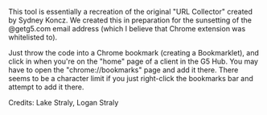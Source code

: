 This tool is essentially a recreation of the original "URL Collector" created by Sydney Koncz.
We created this in preparation for the sunsetting of the @getg5.com email address (which I believe that Chrome extension was whitelisted to).

Just throw the code into a Chrome bookmark (creating a Bookmarklet), and click in when you're on the "home" page of a client in the G5 Hub.
You may have to open the "chrome://bookmarks" page and add it there. There seems to be a character limit if you just right-click the bookmarks bar and attempt to add it there.

Credits:
Lake Straly,
Logan Straly
